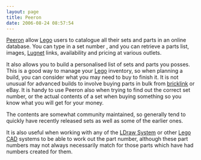 ```yaml
---
layout: page
title: Peeron
date: 2006-08-24 08:57:54
---
```

[Peeron](https://peeron.com) allow [Lego](/wiki/lego.html "The best known construction toy") users to catalogue all their sets and parts in an online database. You can type in a set number , and you can retrieve a parts list, images, [Lugnet](/wiki/lugnet.html "Lego Users Group Network") links, availability and pricing at various outlets.

It also allows you to build a personalised list of sets and parts you posses. This is a good way to manage your [Lego](/wiki/lego.html "The best known construction toy") inventory, so when planning a build, you can consider what you may need to buy to finish it. It is not unusual for advanced builds to involve buying parts in bulk from [bricklink](/wiki/bricklink.html "Lego Trading Commnity") or eBay. It is handy to use Peeron also when trying to find out the correct set number, or the actual contents of a set when buying something so you know what you will get for your money.

The contents are somewhat community maintained, so generally tend to quickly have recently released sets as well as some of the earlier ones.

It is also useful when working with any of the [LDraw System](/wiki/ldraw_system.html "The primary system for CAD representation of Lego parts") or other [Lego](/wiki/lego.html "The best known construction toy") [CAD](/wiki/cad.html "Computer Aided Design") systems to be able to work out the part number, although these part numbers may not always necessarily match for those parts which have had numbers created for them.
